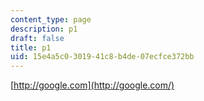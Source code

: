 ```yaml
---
content_type: page
description: p1
draft: false
title: p1
uid: 15e4a5c0-3019-41c8-b4de-07ecfce372bb
---
```

[http://google.com](http://google.com/)